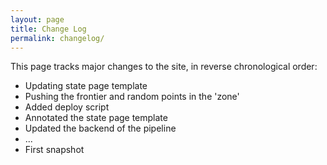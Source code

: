 ```yaml
---
layout: page
title: Change Log
permalink: changelog/
---
```


This page tracks major changes to the site, in reverse chronological order:

- Updating state page template
- Pushing the frontier and random points in the 'zone'
- Added deploy script
- Annotated the state page template
- Updated the backend of the pipeline
- ...
- First snapshot